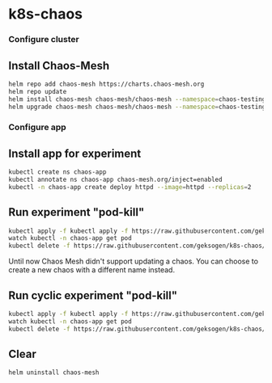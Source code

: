 # k8s-chaos

### Configure cluster
## Install Chaos-Mesh
```BASH
helm repo add chaos-mesh https://charts.chaos-mesh.org
helm repo update
helm install chaos-mesh chaos-mesh/chaos-mesh --namespace=chaos-testing --create-namespace --set dashboard.create=true
helm upgrade chaos-mesh chaos-mesh/chaos-mesh --namespace=chaos-testing --set dashboard.securityMode=false
```

### Configure app
## Install app for experiment
```BASH
kubectl create ns chaos-app
kubectl annotate ns chaos-app chaos-mesh.org/inject=enabled
kubectl -n chaos-app create deploy httpd --image=httpd --replicas=2
```

## Run experiment "pod-kill"
```BASH
kubectl apply -f kubectl apply -f https://raw.githubusercontent.com/geksogen/k8s-chaos/master/experiments/pod-kill.yaml
watch kubectl -n chaos-app get pod
kubectl delete -f https://raw.githubusercontent.com/geksogen/k8s-chaos/master/experiments/pod-kill.yaml
```
Until now Chaos Mesh didn't support updating a chaos. You can choose to create a new chaos with a different name instead.

## Run cyclic experiment "pod-kill"
```BASH
kubectl apply -f kubectl apply -f https://raw.githubusercontent.com/geksogen/k8s-chaos/master/experiments/cyclic-pod-kill.yaml
watch kubectl -n chaos-app get pod
kubectl delete -f https://raw.githubusercontent.com/geksogen/k8s-chaos/master/experiments/cyclic-pod-kill.yaml
```

## Clear
```BASH
helm uninstall chaos-mesh
```